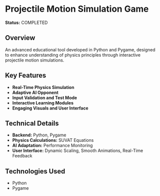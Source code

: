# Projectile Motion Simulation Game

**Status:** COMPLETED

## Overview

An advanced educational tool developed in Python and Pygame, designed to enhance understanding of physics principles through interactive projectile motion simulations.

## Key Features

- **Real-Time Physics Simulation**
- **Adaptive AI Opponent**
- **Input Validation and Test Mode**
- **Interactive Learning Modules**
- **Engaging Visuals and User Interface**

## Technical Details

- **Backend:** Python, Pygame
- **Physics Calculations:** SUVAT Equations
- **AI Adaptation:** Performance Monitoring
- **User Interface:** Dynamic Scaling, Smooth Animations, Real-Time Feedback

## Technologies Used

- Python
- Pygame
